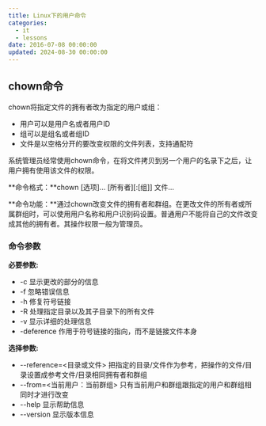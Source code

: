 ```yaml
---
title: Linux下的用户命令
categories:
  - it
  - lessons
date: 2016-07-08 00:00:00
updated: 2024-08-30 00:00:00
---
```


## chown命令 ##

chown将指定文件的拥有者改为指定的用户或组：

- 用户可以是用户名或者用户ID
- 组可以是组名或者组ID
- 文件是以空格分开的要改变权限的文件列表，支持通配符

系统管理员经常使用chown命令，在将文件拷贝到另一个用户的名录下之后，让用户拥有使用该文件的权限。

**命令格式：**chown [选项]... [所有者][:[组]] 文件...

**命令功能：**通过chown改变文件的拥有者和群组。在更改文件的所有者或所属群组时，可以使用用户名称和用户识别码设置。普通用户不能将自己的文件改变成其他的拥有者。其操作权限一般为管理员。

### 命令参数 ###

**必要参数:**

- -c 显示更改的部分的信息
- -f 忽略错误信息
- -h 修复符号链接
- -R 处理指定目录以及其子目录下的所有文件
- -v 显示详细的处理信息
- -deference 作用于符号链接的指向，而不是链接文件本身

**选择参数:**

- --reference=<目录或文件> 把指定的目录/文件作为参考，把操作的文件/目录设置成参考文件/目录相同拥有者和群组
- --from=<当前用户：当前群组> 只有当前用户和群组跟指定的用户和群组相同时才进行改变
- --help 显示帮助信息
- --version 显示版本信息